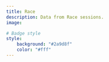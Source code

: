 ```yaml
---
title: Race
description: Data from Race sessions.
image:

# Badge style
style:
    background: "#2a9d8f"
    color: "#fff"
---
```

